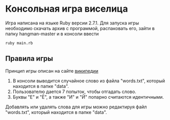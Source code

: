 # Консольная игра виселица

Игра написана на языке Ruby версии 2.7.1. Для запуска игры необходимо скачать 
архив с программой, распаковать его, зайти в папку hangman-master
и в консоли ввести 
```
ruby main.rb
```

## Правила игры
Принцип игры описан на сайте [википедии](https://ru.wikipedia.org/wiki/%D0%92%D0%B8%D1%81%D0%B5%D0%BB%D0%B8%D1%86%D0%B0_(%D0%B8%D0%B3%D1%80%D0%B0)) 
1. В консоли выводится случайное слово из файла "words.txt", который находится
в папке "data".
2. Пользователю дается 7 попыток, чтобы отгадать слово.
3. Буквы "Е" и "Ё", а также "И" и "Й" попарно считаются идентичными. 

Добавлять или удалять слова для игры можно редактируя файл "words.txt", который
находится в папке "data". 

